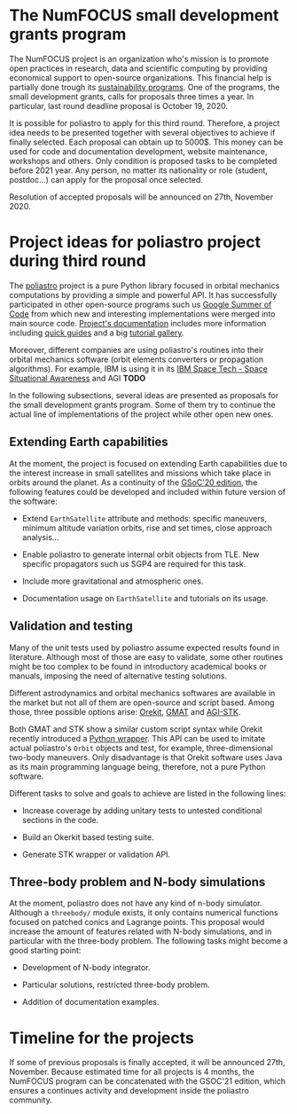 The NumFOCUS small development grants program
=============================================

The NumFOCUS project is an organization who's mission is to promote open
practices in research, data and scientific computing by providing economical
support to open-source organizations. This financial help is partially done
trough its [sustainability
programs](https://numfocus.org/programs/sustainability). One of the programs,
the small development grants, calls for proposals three times a year. In
particular, last round deadline proposal is October 19, 2020.

It is possible for poliastro to apply for this third round. Therefore, a project
idea needs to be presented together with several objectives to achieve if
finally selected. Each proposal can obtain up to $5000\$$. This money can be
used for code and documentation development, website maintenance, workshops
and others. Only condition is proposed tasks to be completed before 2021
year. Any person, no matter its nationality or role (student, postdoc...) can
apply for the proposal once selected.

Resolution of accepted proposals will be announced on 27th, November 2020.


Project ideas for poliastro project during third round
======================================================

The [poliastro](https://github.com/poliastro/poliastro/) project is a pure
Python library focused in orbital mechanics computations by providing a simple
and powerful API. It has successfully participated  in other open-source
programs such us [Google Summer of Code](https://summerofcode.withgoogle.com/)
from which new and interesting implementations were merged into main source
code. [Project's documentation](https://docs.poliastro.space/en/latest/)
includes more information including [quick
guides](https://docs.poliastro.space/en/latest/user_guide.html) and a big
[tutorial gallery](https://docs.poliastro.space/en/latest/gallery.html).

<!-- Add example on AGI polistro usage -->
Moreover, different companies are using poliastro's routines into their orbital
mechanics software (orbit elements converters or propagation algorithms). For
example, IBM is using it in its [IBM Space Tech - Space Situational
Awareness](https://github.com/IBM/spacetech-ssa) and AGI **TODO**

In the following subsections, several ideas are presented as proposals for the
small development grants program. Some of them try to continue the actual line
of implementations of the project while other open new ones.


Extending Earth capabilities
----------------------------

At the moment, the project is focused on extending Earth capabilities due to
the interest increase in small satellites and missions which take place in
orbits around the planet. As a continuity of the [GSoC'20
edition](https://summerofcode.withgoogle.com/dashboard/project/6624764354887680/overview/),
the following features could be developed and included within future version of
the software:

* Extend `EarthSatellite` attribute and methods: specific maneuvers, minimum
  altitude variation orbits, rise and set times, close approach analysis...

* Enable poliastro to generate internal orbit objects from TLE. New specific
  propagators such us SGP4 are required for this task.

* Include more gravitational and atmospheric ones.

* Documentation usage on `EarthSatellite` and tutorials on its usage.


Validation and testing
----------------------

Many of the unit tests used by poliastro assume expected results found in
literature. Although most of those are easy to validate, some other routines
might be too complex to be found in introductory academical books or manuals,
imposing the need of alternative testing solutions. 

Different astrodynamics and orbital mechanics softwares are available in the
market but not all of them are open-source and script based. Among those, three
possible options arise: [Orekit](https://www.orekit.org/),
[GMAT](https://sourceforge.net/projects/gmat/) and
[AGI-STK](https://www.agi.com/products/stk).

Both GMAT and STK show a similar custom script syntax while Orekit recently
introduced a [Python
wrapper](https://gitlab.orekit.org/orekit-labs/python-wrapper/-/wikis/installation).
This API can be used to imitate actual poliastro's `Orbit` objects and test, for
example, three-dimensional two-body maneuvers. Only disadvantage is that Orekit
software uses Java as its main programming language being, therefore, not a pure
Python software.

Different tasks to solve and goals to achieve are listed in the following lines:

* Increase coverage by adding unitary tests to untested conditional
  sections in the code.

* Build an Okerkit based testing suite.

* Generate STK wrapper or validation API.


Three-body problem and N-body simulations
-----------------------------------------

At the moment, poliastro does not have any kind of n-body simulator. Although a
`threebody/` module exists, it only contains numerical functions focused on
patched conics and Lagrange points. This proposal would increase the amount of
features related with N-body simulations, and in particular with the three-body
problem. The following tasks might become a good starting point:

* Development of N-body integrator.

* Particular solutions, restricted three-body problem.

* Addition of documentation examples.


Timeline for the projects
=========================

If some of previous proposals is finally accepted, it will be announced 27th,
November. Because estimated time for all projects is 4 months, the NumFOCUS
program can be concatenated with the GSOC'21 edition, which ensures a continues
activity and development inside the poliastro community.
